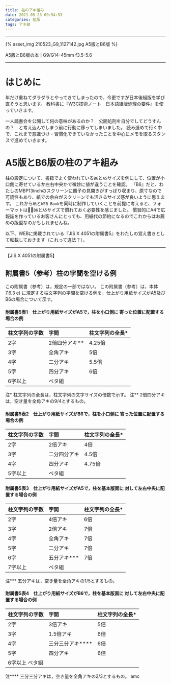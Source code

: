 ```yaml
---
title: 柱のアキ組み
date: 2021-05-23 09:54:53
categories: 組版
tags: アキ組
---
```


---
{% asset_img 210523_G9_1127142.jpg A5版とB6版 %}

A5版とB6版の本 | G9/G14-45mm f3.5-5.6

---

# はじめに

年だけ重ねてダラダラとやってきてしまったので、今更ですが日本後組版を学び直そうと思います。
教科書に『W3C技術ノート　日本語組版処理の要件』を使っていきます。

一人読書会を公開して何の意味があるのか？　公開処刑を自分でしてどうすんの？　と考え込んでしまう前に行動に移ってしまいました。
読み進めて行く中で、これまで意識づけ・習慣化できていなかったことを中心にメモを取るスタンスで進めていきます。

# A5版とB6版の柱のアキ組み

柱の設定について、書籍でよく使われている`B6`と`A5`サイズを例にして、位置が小口側に寄せているか左右中央かで微妙に値が違うことを確認。
『B6』だと、わたしのMBP13inchのスクリーンに冊子の見開きがすっぽり収まり、原寸なので可読性もあり、紙での余白がスクリーンでも活きるサイズ感が良いように思えます。
これから`紙`と`WEB Book`を同時に制作していくことを前提に考えると、フォーマットは`B6`と`A5`サイズで慣れておく必要性を感じました。
慣習的にA4で広報誌を作っているお客さんにとっても、用紙代の節約になるのでこれからはお薦めの版型なのかもしれませんね。

以下、WEBに掲載されている『JIS X 4051の附属書5』をわたしの覚え書きとして転載しておきます（これって違法？）。

---

【JIS X 4051の附属書5】

## 附属書5（参考）柱の字間を空ける例

この附属書（参考）は，規定の一部ではない。
この附属書（参考）は，本体7.6.3 e) に規定する柱文字列の字間を空ける例を，仕上がり用紙サイズがA5及びB6の場合について示す。

#### 附属書5表1　仕上がり用紙サイズがA5で，柱を小口側に 寄った位置に配置する場合の例

| 柱文字列の字数 | 字間 | 柱文字列の全長* |
| :--- | :--- | :--- |
| 2字 | 2倍四分アキ** | 4.25倍|
| 3字 | 全角アキ | 5倍 |
| 4字 | 二分アキ | 5.5倍|
| 5字 | 四分アキ | 6倍|
| 6字以上 | ベタ組| |

注* 柱文字列の全長は，柱文字列の文字サイズの倍数で示す。
注** 2倍四分アキは，空き量を全角アキの9/4とするもの。

#### 附属書5表2　仕上がり用紙サイズがB6で，柱を小口側に 寄った位置に配置する場合の例

| 柱文字列の字数 | 字間 | 柱文字列の全長* |
| :--- | :--- | :--- |
| 2字 | 2倍アキ | 4倍 |
| 3字 | 二分四分アキ | 4.5倍 |
| 4字 | 四分アキ | 4.75倍 |
| 5字以上 | ベタ組 | |

#### 附属書5表3　仕上がり用紙サイズがA5で，柱を基本版面に 対して左右中央に配置する場合の例

| 柱文字列の字数 | 字間 | 柱文字列の全長* |
| :--- | :--- | :--- |
| 2字 | 4倍アキ | 6倍 |
| 3字 | 2倍アキ | 7倍 |
| 4字 | 全角アキ | 7倍 |
| 5字 | 二分アキ | 7倍 |
| 6字 | 五分アキ*** | 7倍 |
| 7字以上 | ベタ組 | |

注*** 五分アキは，空き量を全角アキの1/5とするもの。

 
#### 附属書5表4　仕上がり用紙サイズがB6で，柱を基本版面に 対して左右中央に配置する場合の例

| 柱文字列の字数 | 字間 | 柱文字列の全長* |
| :--- | :--- | :--- |
| 2字 | 3倍アキ | 5倍 |
| 3字 | 1.5倍アキ | 6倍 |
| 4字 | 三分三分アキ**** | 6倍 |
| 5字 | 四分アキ | 6倍 |
| 6字以上 ベタ組 | |

注**** 三分三分アキは，空き量を全角アキの2/3とするもの。
amc